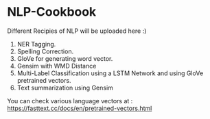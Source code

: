 # NLP-Cookbook
Different Recipies of NLP will be uploaded here :)

1. NER Tagging.
2. Spelling Correction.
3. GloVe for generating word vector.
4. Gensim with WMD Distance
5. Multi-Label Classification using a LSTM Network and using GloVe pretrained vectors.
6. Text summarization using Gensim

You can check various language vectors at : https://fasttext.cc/docs/en/pretrained-vectors.html
